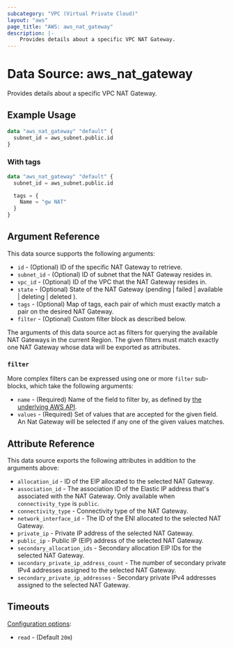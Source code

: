 ```yaml
---
subcategory: "VPC (Virtual Private Cloud)"
layout: "aws"
page_title: "AWS: aws_nat_gateway"
description: |-
    Provides details about a specific VPC NAT Gateway.
---
```


# Data Source: aws_nat_gateway

Provides details about a specific VPC NAT Gateway.

## Example Usage

```terraform
data "aws_nat_gateway" "default" {
  subnet_id = aws_subnet.public.id
}
```

### With tags

```terraform
data "aws_nat_gateway" "default" {
  subnet_id = aws_subnet.public.id

  tags = {
    Name = "gw NAT"
  }
}
```

## Argument Reference

This data source supports the following arguments:

* `id` - (Optional) ID of the specific NAT Gateway to retrieve.
* `subnet_id` - (Optional) ID of subnet that the NAT Gateway resides in.
* `vpc_id` - (Optional) ID of the VPC that the NAT Gateway resides in.
* `state` - (Optional) State of the NAT Gateway (pending | failed | available | deleting | deleted ).
* `tags` - (Optional) Map of tags, each pair of which must exactly match
  a pair on the desired NAT Gateway.
* `filter` - (Optional) Custom filter block as described below.

The arguments of this data source act as filters for querying the available
NAT Gateways in the current Region. The given filters must match exactly one
NAT Gateway whose data will be exported as attributes.

### `filter`

More complex filters can be expressed using one or more `filter` sub-blocks, which take the following arguments:

* `name` - (Required) Name of the field to filter by, as defined by
  [the underlying AWS API](https://docs.aws.amazon.com/AWSEC2/latest/APIReference/API_DescribeNatGateways.html).
* `values` - (Required) Set of values that are accepted for the given field.
  An Nat Gateway will be selected if any one of the given values matches.

## Attribute Reference

This data source exports the following attributes in addition to the arguments above:

* `allocation_id` - ID of the EIP allocated to the selected NAT Gateway.
* `association_id` - The association ID of the Elastic IP address that's associated with the NAT Gateway. Only available when `connectivity_type` is `public`.
* `connectivity_type` - Connectivity type of the NAT Gateway.
* `network_interface_id` - The ID of the ENI allocated to the selected NAT Gateway.
* `private_ip` - Private IP address of the selected NAT Gateway.
* `public_ip` - Public IP (EIP) address of the selected NAT Gateway.
* `secondary_allocation_ids` - Secondary allocation EIP IDs for the selected NAT Gateway.
* `secondary_private_ip_address_count` - The number of secondary private IPv4 addresses assigned to the selected NAT Gateway.
* `secondary_private_ip_addresses` - Secondary private IPv4 addresses assigned to the selected NAT Gateway.

## Timeouts

[Configuration options](https://developer.hashicorp.com/terraform/language/resources/syntax#operation-timeouts):

- `read` - (Default `20m`)
